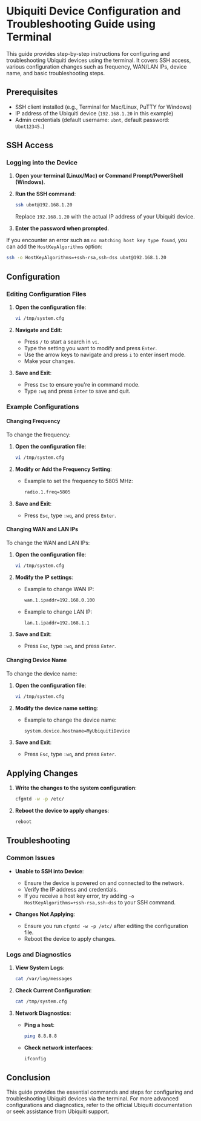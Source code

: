 # Ubiquiti Device Configuration and Troubleshooting Guide using Terminal

This guide provides step-by-step instructions for configuring and troubleshooting Ubiquiti devices using the terminal.
It covers SSH access, various configuration changes such as frequency, WAN/LAN IPs, device name, and basic troubleshooting steps.

## Prerequisites

- SSH client installed (e.g., Terminal for Mac/Linux, PuTTY for Windows)
- IP address of the Ubiquiti device (`192.168.1.20` in this example)
- Admin credentials (default username: `ubnt`, default password: `Ubnt12345.`)

## SSH Access
### Logging into the Device

1. **Open your terminal (Linux/Mac) or Command Prompt/PowerShell (Windows)**.

2. **Run the SSH command**:
   ```sh
   ssh ubnt@192.168.1.20
   ```
   Replace `192.168.1.20` with the actual IP address of your Ubiquiti device.

3. **Enter the password when prompted**.

If you encounter an error such as `no matching host key type found`, you can add the `HostKeyAlgorithms` option:
```sh
ssh -o HostKeyAlgorithms=+ssh-rsa,ssh-dss ubnt@192.168.1.20
```

## Configuration

### Editing Configuration Files

1. **Open the configuration file**:
   ```sh
   vi /tmp/system.cfg
   ```

2. **Navigate and Edit**:
   - Press `/` to start a search in `vi`.
   - Type the setting you want to modify and press `Enter`.
   - Use the arrow keys to navigate and press `i` to enter insert mode.
   - Make your changes.

3. **Save and Exit**:
   - Press `Esc` to ensure you're in command mode.
   - Type `:wq` and press `Enter` to save and quit.

### Example Configurations

#### Changing Frequency

To change the frequency:

1. **Open the configuration file**:
   ```sh
   vi /tmp/system.cfg
   ```

2. **Modify or Add the Frequency Setting**:
   - Example to set the frequency to 5805 MHz:
     ```sh
     radio.1.freq=5805
     ```

3. **Save and Exit**:
   - Press `Esc`, type `:wq`, and press `Enter`.

#### Changing WAN and LAN IPs

To change the WAN and LAN IPs:

1. **Open the configuration file**:
   ```sh
   vi /tmp/system.cfg
   ```

2. **Modify the IP settings**:
   - Example to change WAN IP:
     ```sh
     wan.1.ipaddr=192.168.0.100
     ```
   - Example to change LAN IP:
     ```sh
     lan.1.ipaddr=192.168.1.1
     ```

3. **Save and Exit**:
   - Press `Esc`, type `:wq`, and press `Enter`.

#### Changing Device Name

To change the device name:

1. **Open the configuration file**:
   ```sh
   vi /tmp/system.cfg
   ```

2. **Modify the device name setting**:
   - Example to change the device name:
     ```sh
     system.device.hostname=MyUbiquitiDevice
     ```

3. **Save and Exit**:
   - Press `Esc`, type `:wq`, and press `Enter`.

## Applying Changes

1. **Write the changes to the system configuration**:
   ```sh
   cfgmtd -w -p /etc/
   ```

2. **Reboot the device to apply changes**:
   ```sh
   reboot
   ```

## Troubleshooting

### Common Issues

- **Unable to SSH into Device**:
  - Ensure the device is powered on and connected to the network.
  - Verify the IP address and credentials.
  - If you receive a host key error, try adding `-o HostKeyAlgorithms=+ssh-rsa,ssh-dss` to your SSH command.

- **Changes Not Applying**:
  - Ensure you run `cfgmtd -w -p /etc/` after editing the configuration file.
  - Reboot the device to apply changes.

### Logs and Diagnostics

1. **View System Logs**:
   ```sh
   cat /var/log/messages
   ```

2. **Check Current Configuration**:
   ```sh
   cat /tmp/system.cfg
   ```

3. **Network Diagnostics**:
   - **Ping a host**:
     ```sh
     ping 8.8.8.8
     ```
   - **Check network interfaces**:
     ```sh
     ifconfig
     ```

## Conclusion

This guide provides the essential commands and steps for configuring and troubleshooting Ubiquiti devices via the terminal. For more advanced configurations and diagnostics, refer to the official Ubiquiti documentation or seek assistance from Ubiquiti support.
